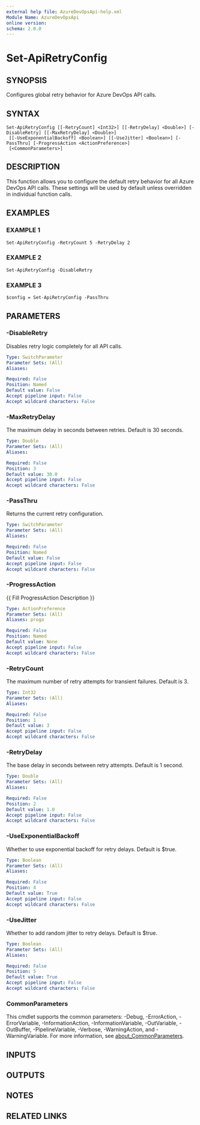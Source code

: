 ```yaml
---
external help file: AzureDevOpsApi-help.xml
Module Name: AzureDevOpsApi
online version:
schema: 2.0.0
---
```


# Set-ApiRetryConfig

## SYNOPSIS
Configures global retry behavior for Azure DevOps API calls.

## SYNTAX

```
Set-ApiRetryConfig [[-RetryCount] <Int32>] [[-RetryDelay] <Double>] [-DisableRetry] [[-MaxRetryDelay] <Double>]
 [[-UseExponentialBackoff] <Boolean>] [[-UseJitter] <Boolean>] [-PassThru] [-ProgressAction <ActionPreference>]
 [<CommonParameters>]
```

## DESCRIPTION
This function allows you to configure the default retry behavior for all Azure DevOps API calls.
These settings will be used by default unless overridden in individual function calls.

## EXAMPLES

### EXAMPLE 1
```
Set-ApiRetryConfig -RetryCount 5 -RetryDelay 2
```

### EXAMPLE 2
```
Set-ApiRetryConfig -DisableRetry
```

### EXAMPLE 3
```
$config = Set-ApiRetryConfig -PassThru
```

## PARAMETERS

### -DisableRetry
Disables retry logic completely for all API calls.

```yaml
Type: SwitchParameter
Parameter Sets: (All)
Aliases:

Required: False
Position: Named
Default value: False
Accept pipeline input: False
Accept wildcard characters: False
```

### -MaxRetryDelay
The maximum delay in seconds between retries.
Default is 30 seconds.

```yaml
Type: Double
Parameter Sets: (All)
Aliases:

Required: False
Position: 3
Default value: 30.0
Accept pipeline input: False
Accept wildcard characters: False
```

### -PassThru
Returns the current retry configuration.

```yaml
Type: SwitchParameter
Parameter Sets: (All)
Aliases:

Required: False
Position: Named
Default value: False
Accept pipeline input: False
Accept wildcard characters: False
```

### -ProgressAction
{{ Fill ProgressAction Description }}

```yaml
Type: ActionPreference
Parameter Sets: (All)
Aliases: proga

Required: False
Position: Named
Default value: None
Accept pipeline input: False
Accept wildcard characters: False
```

### -RetryCount
The maximum number of retry attempts for transient failures.
Default is 3.

```yaml
Type: Int32
Parameter Sets: (All)
Aliases:

Required: False
Position: 1
Default value: 3
Accept pipeline input: False
Accept wildcard characters: False
```

### -RetryDelay
The base delay in seconds between retry attempts.
Default is 1 second.

```yaml
Type: Double
Parameter Sets: (All)
Aliases:

Required: False
Position: 2
Default value: 1.0
Accept pipeline input: False
Accept wildcard characters: False
```

### -UseExponentialBackoff
Whether to use exponential backoff for retry delays.
Default is $true.

```yaml
Type: Boolean
Parameter Sets: (All)
Aliases:

Required: False
Position: 4
Default value: True
Accept pipeline input: False
Accept wildcard characters: False
```

### -UseJitter
Whether to add random jitter to retry delays.
Default is $true.

```yaml
Type: Boolean
Parameter Sets: (All)
Aliases:

Required: False
Position: 5
Default value: True
Accept pipeline input: False
Accept wildcard characters: False
```

### CommonParameters
This cmdlet supports the common parameters: -Debug, -ErrorAction, -ErrorVariable, -InformationAction, -InformationVariable, -OutVariable, -OutBuffer, -PipelineVariable, -Verbose, -WarningAction, and -WarningVariable. For more information, see [about_CommonParameters](http://go.microsoft.com/fwlink/?LinkID=113216).

## INPUTS

## OUTPUTS

## NOTES

## RELATED LINKS
